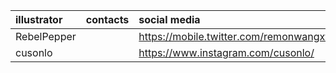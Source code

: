 |illustrator|contacts|social media|website|
|:-|:-|:-|:-|
|RebelPepper||https://mobile.twitter.com/remonwangxt|https://rebelpeppercartoons.com/|
|cusonlo||https://www.instagram.com/cusonlo/|

